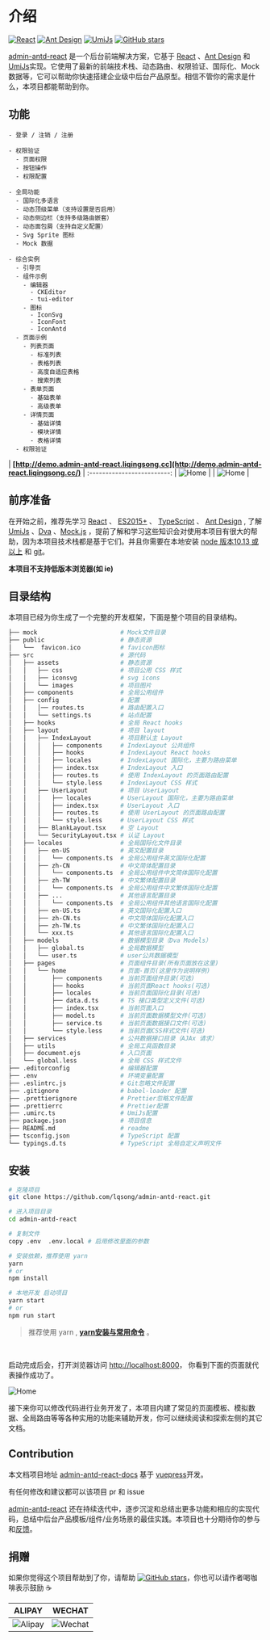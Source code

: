 # 介绍

[![React](https://img.shields.io/badge/react-16.12.0-brightgreen.svg)](https://github.com/facebook/react)
[![Ant Design](https://img.shields.io/badge/antd-4.6.2-brightgreen.svg)](https://ant.design)
[![UmiJs](https://img.shields.io/badge/umi-3.2.19-brightgreen.svg)](https://umijs.org)
[![GitHub stars](https://img.shields.io/github/stars/lqsong/admin-antd-react.svg?style=social&label=Stars)](https://github.com/lqsong/admin-antd-react)


[admin-antd-react](http://demo.admin-antd-react.liqingsong.cc/) 是一个后台前端解决方案，它基于 [React](https://github.com/facebook/react) 、[Ant Design](https://ant.design) 和 [UmiJs](https://umijs.org)实现。它使用了最新的前端技术栈、动态路由、权限验证、国际化、Mock 数据等，它可以帮助你快速搭建企业级中后台产品原型。相信不管你的需求是什么，本项目都能帮助到你。


## 功能

```
- 登录 / 注销 / 注册

- 权限验证
  - 页面权限
  - 按钮操作
  - 权限配置

- 全局功能
  - 国际化多语言
  - 动态顶级菜单（支持设置是否启用）
  - 动态侧边栏（支持多级路由嵌套）
  - 动态面包屑（支持自定义配置）
  - Svg Sprite 图标
  - Mock 数据

- 综合实例
  - 引导页
  - 组件示例
    - 编辑器
      - CKEditor
      - tui-editor
    - 图标
      - IconSvg
      - IconFont
      - IconAntd
  - 页面示例
    - 列表页面
      - 标准列表
      - 表格列表
      - 高度自适应表格
      - 搜索列表
    - 表单页面
      - 基础表单
      - 高级表单      
    - 详情页面
      - 基础详情
      - 模块详情
      - 表格详情
  - 权限验证
```

| **[http://demo.admin-antd-react.liqingsong.cc](http://demo.admin-antd-react.liqingsong.cc/)**  |
:-------------------------:
| ![Home](https://gitee.com/lqsong/public/raw/master/admin-antd-react/home.png)  |
| ![Home](https://gitee.com/lqsong/public/raw/master/admin-antd-react/home2.png)  |



## 前序准备

在开始之前，推荐先学习  [React](https://github.com/facebook/react) 、 [ES2015+](http://es6.ruanyifeng.com/) 、 [TypeScript](https://github.com/Microsoft/TypeScript) 、 [Ant Design](https://ant.design) , 了解 [UmiJs](https://umijs.org) 、[Dva](https://dvajs.com) 、[Mock.js](https://github.com/nuysoft/Mock) ，提前了解和学习这些知识会对使用本项目有很大的帮助，因为本项目技术栈都是基于它们。并且你需要在本地安装 [node 版本10.13 或以上](http://nodejs.org/) 和 [git](https://git-scm.com/)。

**本项目不支持低版本浏览器(如 ie)**

## 目录结构

本项目已经为你生成了一个完整的开发框架，下面是整个项目的目录结构。

```bash
├── mock                       # Mock文件目录
├── public                     # 静态资源
│   └──  favicon.ico           # favicon图标
├── src                        # 源代码
│   ├── assets                 # 静态资源
│   │   ├── css                # 项目公用 CSS 样式
│   │   ├── iconsvg            # svg icons
│   │   └── images             # 项目图片
│   ├── components             # 全局公用组件
│   ├── config                 # 配置
│   │   │── routes.ts          # 路由配置入口
│   │   └── settings.ts        # 站点配置
│   ├── hooks                  # 全局 React hooks
│   ├── layout                 # 项目 layout
│   │   ├── IndexLayout        # 项目默认主 Layout
│   │   │   ├── components     # IndexLayout 公共组件
│   │   │   ├── hooks          # IndexLayout React hooks
│   │   │   ├── locales        # IndexLayout 国际化，主要为路由菜单
│   │   │   ├── index.tsx      # IndexLayout 入口
│   │   │   ├── routes.ts      # 使用 IndexLayout 的页面路由配置
│   │   │   └── style.less     # IndexLayout CSS 样式
│   │   ├── UserLayout         # 项目 UserLayout
│   │   │   ├── locales        # UserLayout 国际化，主要为路由菜单
│   │   │   ├── index.tsx      # UserLayout 入口
│   │   │   ├── routes.ts      # 使用 UserLayout 的页面路由配置
│   │   │   └── style.less     # UserLayout CSS 样式
│   │   ├── BlankLayout.tsx    # 空 Layout
│   │   └── SecurityLayout.tsx # 认证 Layout
│   ├── locales                # 全局国际化文件目录
│   │   ├── en-US              # 英文配置目录
│   │   │   └── components.ts  # 全局公用组件英文国际化配置
│   │   ├── zh-CN              # 中文简体配置目录
│   │   │   └── components.ts  # 全局公用组件中文简体国际化配置
│   │   ├── zh-TW              # 中文繁体配置目录
│   │   │   └── components.ts  # 全局公用组件中文繁体国际化配置
│   │   ├── ...                # 其他语言配置目录
│   │   │   └── components.ts  # 全局公用组件其他语言国际化配置
│   │   ├── en-US.ts           # 英文国际化配置入口
│   │   ├── zh-CN.ts           # 中文简体国际化配置入口
│   │   ├── zh-TW.ts           # 中文繁体国际化配置入口
│   │   └── xxx.ts             # 其他语言国际化配置入口
│   ├── models                 # 数据模型目录（Dva Models）
│   │   ├── global.ts          # 全局数据模型
│   │   └── user.ts            # user公共数据模型
│   ├── pages                  # 页面组件目录(所有页面放在这里)
│   │   └── home               # 页面-首页(这里作为说明样例)
│   │       ├── components     # 当前页面组件目录(可选)
│   │       ├── hooks          # 当前页面React hooks(可选)
│   │       ├── locales        # 当前页面国际化目录(可选)
│   │       ├── data.d.ts      # TS 接口类型定义文件(可选)
│   │       ├── index.tsx      # 当前页面入口
│   │       ├── model.ts       # 当前页面数据模型文件(可选)
│   │       ├── service.ts     # 当前页面数据接口文件(可选)
│   │       └── style.less     # 当前页面CSS样式文件(可选)
│   ├── services               # 公共数据接口目录（AJAx 请求）
│   ├── utils                  # 全局工具函数目录
│   ├── document.ejs           # 入口页面
│   └── global.less            # 全局 CSS 样式文件
├── .editorconfig              # 编辑器配置
├── .env                       # 环境变量配置
├── .eslintrc.js               # Git忽略文件配置
├── .gitignore                 # babel-loader 配置
├── .prettierignore            # Prettier忽略文件配置
├── .prettierrc                # Prettier配置
├── .umirc.ts                  # UmiJs配置
├── package.json               # 项目信息
├── README.md                  # readme
├── tsconfig.json              # TypeScript 配置
└── typings.d.ts               # TypeScript 全局自定义声明文件
```

## 安装

```bash
# 克隆项目
git clone https://github.com/lqsong/admin-antd-react.git

# 进入项目目录
cd admin-antd-react

# 复制文件
copy .env  .env.local # 启用修改里面的参数

# 安装依赖，推荐使用 yarn 
yarn 
# or
npm install

# 本地开发 启动项目
yarn start
# or
npm run start
```

> 推荐使用 yarn , **[yarn安装与常用命令](http://liqingsong.cc/article/detail/9)** 。


<br/>

启动完成后会，打开浏览器访问 [http://localhost:8000](http://localhost:8000)， 你看到下面的页面就代表操作成功了。

![Home](https://gitee.com/lqsong/public/raw/master/admin-antd-react/home.png)

接下来你可以修改代码进行业务开发了，本项目内建了常见的页面模板、模拟数据、全局路由等等各种实用的功能来辅助开发，你可以继续阅读和探索左侧的其它文档。


## Contribution

本文档项目地址 [admin-antd-react-docs](https://github.com/lqsong/admin-antd-react-docs) 基于 [vuepress](https://github.com/vuejs/vuepress)开发。

有任何修改和建议都可以该项目 pr 和 issue

[admin-antd-react](https://github.com/lqsong/admin-antd-react) 还在持续迭代中，逐步沉淀和总结出更多功能和相应的实现代码，总结中后台产品模板/组件/业务场景的最佳实践。本项目也十分期待你的参与和[反馈](https://github.com/lqsong/admin-antd-react/issues)。

## 捐赠

如果你觉得这个项目帮助到了你，请帮助 [![GitHub stars](https://img.shields.io/github/stars/lqsong/admin-antd-react.svg?style=social&label=Stars)](https://github.com/lqsong/admin-antd-react)，你也可以请作者喝咖啡表示鼓励 :coffee:

**ALIPAY**             |  **WECHAT**
:-------------------------:|:-------------------------:
![Alipay](https://gitee.com/lqsong/public/raw/master/common/Alipay.png)  |  ![Wechat](https://gitee.com/lqsong/public/raw/master/common/Wechat.png)
